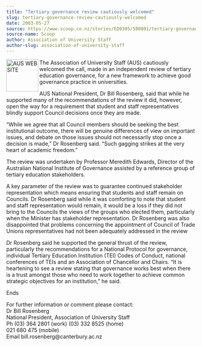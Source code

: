 ```yaml
---
title: "Tertiary governance review cautiously welcomed"
slug: tertiary-governance-review-cautiously-welcomed
date: 2003-05-27
source: https://www.scoop.co.nz/stories/ED0305/S00091/tertiary-governance-review-cautiously-welcomed.htm
source-name: Scoop
author: Association of University Staff
author-slug: association-of-university-staff
---
```


<p><img align="left" width="85" height="85" src="http://www.aus.ac.nz/pictures/logo.gif" alt="AUS WEB SITE" border="0">The Association of
University Staff (AUS) cautiously welcomed the call, made in
an independent review of tertiary education governance, for
a new framework to achieve good governance practice in
universities.</p>

<p>AUS National President, Dr Bill Rosenberg,
said that while he supported many of the recommendations of
the review it did, however, open the way for a requirement
that student and staff representatives blindly support
Council decisions once they are made.<p>

<p>“While we agree
that all Council members should be seeking the best
institutional outcome, there will be genuine differences of
view on important issues, and debate on those issues should
not necessarily stop once a decision is made,” Dr Rosenberg
said. “Such gagging strikes at the very heart of academic
freedom.”</p>

<p>The review was undertaken by Professor Meredith
Edwards, Director of the Australian National Institute of
Governance assisted by a reference group of tertiary
education stakeholders.</p>

<p>A key parameter of the review was
to guarantee continued stakeholder representation which
means ensuring that students and staff remain on Councils.
Dr Rosenberg said while it was comforting to note that
student and staff representation would remain, it would be a
loss if they did not bring to the Councils the views of the
groups who elected them, particularly when the Minister has
stakeholder representation. Dr Rosenberg was also
disappointed that problems concerning the appointment of
Council of Trade Unions representatives had not been
adequately addressed in the review<p>
<p>Dr Rosenberg said he
supported the general thrust of the review, particularly the
recommendations for a National Protocol for governance,
individual Tertiary Education Institution (TEI) Codes of
Conduct, national conferences of TEIs and an Association of
Chancellor and Chairs. “It is heartening to see a review
stating that governance works best when there is a trust
amongst those who need to work together to achieve common
strategic objectives for an institution,” he
said.</p>

<p>Ends</p>

<p>For further information or comment please
contact:<br>Dr Bill Rosenberg						<br>National President,
Association of University Staff					<br>Ph (03) 364 2801
(work)	(03) 332 8525 (home)		<br>021 680 475 (mobile)
	<br>Email
bill.rosenberg@canterbury.ac.nz<br><p>




<!--


